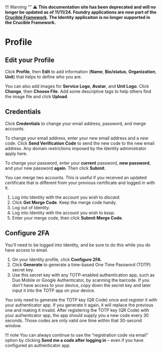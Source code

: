 !!! Warning "" 
	 :warning: <strong>This documentation site has been deprecated and will no longer be updated as of 11/11/24. Foundry applications are now part of the [Crucible Framework](https://cmu-sei.github.io/crucible/). The Identity applicaiton is no longer supported in the Crucible Framework.</strong>

# Profile

## Edit your Profile

Click **Profile**, then **Edit** to add information (**Name**, **Bio/status**, **Organization**, **Unit**) that helps to define who you are.

You can also add images for **Service Logo**, **Avatar**, and **Unit Logo**. Click **Change**, then **Choose File**. Add some descriptive tags to help others find the image file and click **Upload**.

## Credentials

Click **Credentials** to change your email address, password, and merge accounts.

To change your email address, enter your new email address and a *new* code. Click **Send Verification Code** to send the new code to the new email address. Any domain restrictions imposed by the Identity administrator apply here.

To change your password, enter your **current** password, **new password**, and your new password **again**. Then click **Submit**.

You can merge two accounts. This is useful if you received an updated certificate that is different from your previous certificate and logged in with it.

1. Log into Identity with the account you wish to *discard*.
2. Click **Get Merge Code**. Keep the merge code handy.
3. Log out of Identity.
4. Log into Identity with the account you wish to *keep*.
5. Enter your merge code, then click **Submit Merge Code**.

## Configure 2FA

You'll need to be logged into Identity, and be sure to do this while you do have access to email.

1. On your Identity profile, click **Configure 2FA**.
2. Click **Generate** to generate a time-based One Time Password (TOTP) secret key.
3. Use this secret key with any TOTP-enabled authentication app, such as Duo Mobile or Google Authenticator, by scanning the barcode. If you don't have access to your device, copy down the secret key and later input it into the TOTP app on your device.

You only need to generate the TOTP key (QR Code) once and register it with your authenticator app.  If you generate it again, it will replace the previous one and making it invalid. After registering the TOTP key (QR Code) with your authenticator app, the app should supply you a new code every 30 seconds.  Those codes are only valid one time within that 30-second window.

!!! note
    You can always continue to use the “registration code via email” option by clicking **Send me a code after logging in** – even if you have configured an authenticator app.